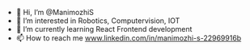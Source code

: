 - 👋 Hi, I’m @ManimozhiS
- 👀 I’m interested in Robotics, Computervision, IOT
- 🌱 I’m currently learning React Frontend development
- 📫 How to reach me www.linkedin.com/in/manimozhi-s-22969916b

<!---
ManimozhiS/ManimozhiS is a ✨ special ✨ repository because its `README.md` (this file) appears on your GitHub profile.
You can click the Preview link to take a look at your changes.
--->
